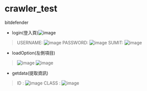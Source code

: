 # crawler_test
bitdefender
- login(登入頁)![image](https://github.com/user-attachments/assets/a6d37fd6-efe6-4d06-befd-084f20a0e54a)
> USERNAME: ![image](https://github.com/user-attachments/assets/dc3043f8-3f4b-48ef-908b-484be644de8a)
PASSWORD: ![image](https://github.com/user-attachments/assets/d2acb47b-8abf-4025-8dde-d5a71777650e)
SUMIT: ![image](https://github.com/user-attachments/assets/8d38e871-9da3-4c9e-8a46-533238a61ef5)

- loadOption(左側項目)
> ![image](https://github.com/user-attachments/assets/ca1ed407-42de-4252-b251-c224116357e1)
![image](https://github.com/user-attachments/assets/d07daa80-ea1e-4984-8b5c-e9437b73b72d)

- getdata(提取資訊)
> ID : ![image](https://github.com/user-attachments/assets/338d0294-33f0-468e-bbf6-049de3d32806)
CLASS : ![image](https://github.com/user-attachments/assets/a04b6c41-8298-4dc1-aa85-f33f6e702d35)

